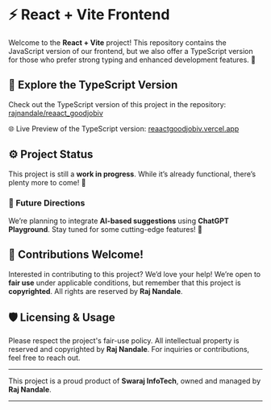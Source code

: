 # ⚡ React + Vite Frontend

Welcome to the **React + Vite** project! This repository contains the JavaScript version of our frontend, but we also offer a TypeScript version for those who prefer strong typing and enhanced development features. 🎉

## 🚀 Explore the TypeScript Version

Check out the TypeScript version of this project in the repository: [rajnandale/reaact_goodjobiv](https://github.com/rajnandale/reaact_goodjobiv)

🌐 Live Preview of the TypeScript version: [reaactgoodjobiv.vercel.app](https://reaactgoodjobiv.vercel.app)

## ⚙️ Project Status

This project is still a **work in progress**. While it’s already functional, there’s plenty more to come! 🚧

### 🌟 Future Directions
We’re planning to integrate **AI-based suggestions** using **ChatGPT Playground**. Stay tuned for some cutting-edge features! 🤖

## 🙌 Contributions Welcome!

Interested in contributing to this project? We’d love your help! We’re open to **fair use** under applicable conditions, but remember that this project is **copyrighted**. All rights are reserved by **Raj Nandale**.

## 🛡️ Licensing & Usage

Please respect the project's fair-use policy. All intellectual property is reserved and copyrighted by **Raj Nandale**. For inquiries or contributions, feel free to reach out.

---

This project is a proud product of **Swaraj InfoTech**, owned and managed by **Raj Nandale**.

---
